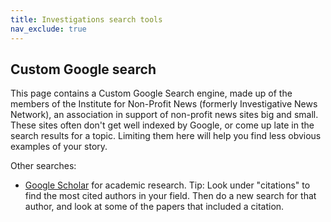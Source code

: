 ```yaml
---
title: Investigations search tools
nav_exclude: true
---
```



<script async src="https://cse.google.com/cse.js?cx=004452668069469089826:jfthigwjmhg"></script>

## Custom Google search

This page contains a Custom Google Search engine, made up of the members of the Institute for Non-Profit News (formerly Investigative News Network), an association in support of non-profit news sites big and small. These sites often don't get well indexed by Google, or come up late in the search results for a topic. Limiting them here will help you find less obvious examples of your story.

<div>
<script async src="https://cse.google.com/cse.js?cx=004452668069469089826:jfthigwjmhg"></script>
<div class="gcse-searchbox"> </div>
<div class="gcse-searchresults"> </div>
</div>


Other searches:

* [Google Scholar](https://scholar.google.com) for academic research. Tip: Look under "citations" to find the most cited authors in your field. Then do a new search for that author, and look at some of the papers that included a citation. 
